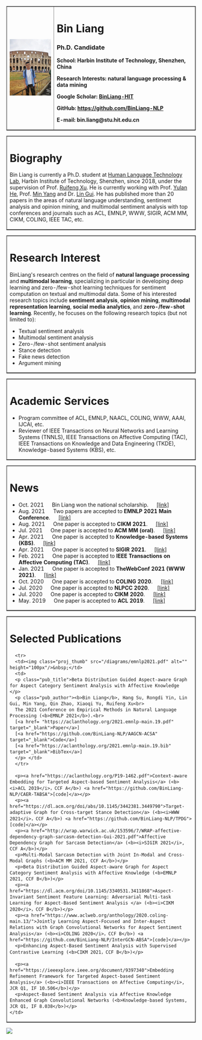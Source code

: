 
<table border="1">
  <tr>
    <td width="25%">
      <img src="/binliang1.jpeg" width="100%">
    </td>
    <td width="75%">
      <h1>Bin Liang</h1>
      <h3><b>Ph.D. Candidate</b></h3>
      <p><b>School: Harbin Institute of Technology, Shenzhen, China</b></p>
      <p><b>Research Interests: natural language processing & data mining</b></p>
      <p><b>Google Scholar: <a href="https://scholar.google.com/citations?hl=zh-CN&authuser=1&user=djpQeLEAAAAJ">BinLiang-HIT</a></b></p>
      <p><b>GitHub: <a href="https://github.com/BinLiang-NLP">https://github.com/BinLiang-NLP</a></b></p>
      <p><b>E-mail: bin.liang@stu.hit.edu.cn</b></p>
    </td>
  </tr>
</table>

<table border="1">
  <tr>
    <td width="100%">
      <h1>Biography</h1>
      <p> Bin Liang is currently a Ph.D. student at <a href="http://www.hitsz-hlt.com/" target="_blank">Human Language Technology Lab</a>, Harbin Institute of Technology, Shenzhen, since 2018, under the supervision of Prof. <a href="http://faculty.hitsz.edu.cn/xuruifeng" target="_blank">Ruifeng Xu</a>. He is currently working with Prof. <a href="https://warwick.ac.uk/fac/sci/dcs/people/yulan_he/" target="_blank">Yulan He</a>,
          Prof. <a href="https://minyang.me/" target="_blank">Min Yang</a>
          and Dr. <a href="https://warwick.ac.uk/fac/sci/dcs/people/lin_gui" target="_blank">Lin Gui</a>. He has published more than 20 papers in the areas of natural language understanding, sentiment analysis and opinion mining, and multimodal sentiment analysis with top conferences and journals such as ACL, EMNLP, WWW, SIGIR, ACM MM, CIKM, COLING, IEEE TAC, etc.</p>
    </td>
  </tr>
</table>


<table border="1">
  <tr>
    <td width="100%">
      <h1>Research Interest</h1>
      BinLiang's research centres on the field of <strong>natural language processing</strong> and <strong>multimodal learning</strong>, specializing in particular in developing deep learning and zero-/few-shot learning techniques for sentiment computation on textual and multimodal data. Some of his interested research topics include <strong>sentiment analysis</strong>, <strong>opinion mining</strong>, <strong>multimodal representation learning</strong>, <strong>social media analytics</strong>, and <strong>zero-/few-shot learning</strong>. Recently, he focuses on the following research topics (but not limited to):
<ul>
<li>Textual sentiment analysis</li>
<li>Multimodal sentiment analysis</li>
<li>Zero-/few-shot sentiment analysis</li>
<li>Stance detection</li>
<li>Fake news detection</li>
<li>Argument mining</li>
</ul>
    </td>
  </tr>
</table>



<table border="1">
  <tr>
    <td width="100%">
      <h1>Academic Services</h1>
<ul>
<li>Program committee of ACL, EMNLP, NAACL, COLING, WWW, AAAI, IJCAI, etc.</li>
<li>Reviewer of IEEE Transactions on Neural Networks and Learning Systems (TNNLS), IEEE Transactions on Affective Computing (TAC), IEEE Transactions on Knowledge and Data Engineering (TKDE), Knowledge-based Systems (KBS), etc.</li>
</ul>
    </td>
  </tr>
</table>



<table border="1">
  <tr>
    <td width="100%">
      <h1>News</h1>
<ul>
<li>Oct. 2021 &emsp; Bin Liang won the national scholarship. &emsp; <a href="http://119.23.18.63/?p=1913">[link]</a> </li>
<li>Aug. 2021 &emsp; Two papers are accepted to <strong>EMNLP 2021 Main Conference</strong>. &emsp; <a href="http://119.23.18.63/?p=1790">[link]</a></li>
<li>Aug. 2021 &emsp; One paper is accepted to <strong>CIKM 2021</strong>. &emsp; <a href="http://119.23.18.63/?p=1761">[link]</a> </li>
<li>Jul. 2021 &emsp; One paper is accepted to <strong>ACM MM (oral)</strong>. &emsp; <a href="http://119.23.18.63/?p=1755">[link]</a> </li>
<li>Apr. 2021 &emsp; One paper is accepted to <strong>Knowledge-based Systems (KBS)</strong>. &emsp; <a href="http://119.23.18.63/?p=1717">[link]</a> </li>
<li>Apr. 2021 &emsp; One paper is accepted to <strong>SIGIR 2021</strong>. &emsp; <a href="http://119.23.18.63/?p=1709">[link]</a> </li>
<li>Feb. 2021 &emsp; One paper is accepted to <strong>IEEE Transactions on Affective Computing (TAC)</strong>. &emsp; <a href="http://119.23.18.63/?p=1689">[link]</a> </li>
<li>Jan. 2021 &emsp; One paper is accepted to <strong>TheWebConf 2021 (WWW 2021)</strong>. &emsp; <a href="http://119.23.18.63/?p=1581">[link]</a> </li>
<li>Oct. 2020 &emsp; One paper is accepted to <strong>COLING 2020</strong>. &emsp; <a href="http://119.23.18.63/?p=1506">[link]</a> </li>
<li>Jul. 2020 &emsp; One paper is accepted to <strong>NLPCC 2020</strong>. &emsp; <a href="http://119.23.18.63/?p=1465">[link]</a> </li>
<li>Jul. 2020 &emsp; One paper is accepted to <strong>CIKM 2020</strong>. &emsp; <a href="http://119.23.18.63/?p=1309">[link]</a> </li>
<li>May. 2019 &emsp; One paper is accepted to <strong>ACL 2019</strong>. &emsp; <a href="http://119.23.18.63/?p=1221">[link]</a> </li>
</ul>
    </td>
  </tr>
</table>



<table class="imgtable" border="1">
  <tr>
    <td width="100%">
      <h1>Selected Publications</h1>
      
      <tr>
      <td><img class="proj_thumb" src="/diagrams/emnlp2021.pdf" alt="" height="100px"/>&nbsp;</td>
      <td>
      <p class="pub_title">Beta Distribution Guided Aspect-aware Graph for Aspect Category Sentiment Analysis with Affective Knowledge </p>
      <p class="pub_author"><b>Bin Liang</b>, Hang Su, Rongdi Yin, Lin Gui, Min Yang, Qin Zhao, Xiaoqi Yu, Ruifeng Xu<br>
      The 2021 Conference on Empirical Methods in Natural Language Processing (<b>EMNLP 2021</b>).<br>
      [<a href= "https://aclanthology.org/2021.emnlp-main.19.pdf" target="_blank">Paper</a>] 
      [<a href="https://github.com/BinLiang-NLP/AAGCN-ACSA" target="_blank">Code</a>] 
      [<a href="https://aclanthology.org/2021.emnlp-main.19.bib" target="_blank">BibTex</a>]
      </p> </td>
      </tr>
      
      <p><a href="https://aclanthology.org/P19-1462.pdf">Context-aware Embedding for Targeted Aspect-based Sentiment Analysis</a> (<b><i>ACL 2019</i>，CCF A</b>) <a href="https://github.com/BinLiang-NLP/CAER-TABSA">[code]</a></p>
      <p><a href="https://dl.acm.org/doi/abs/10.1145/3442381.3449790">Target-adaptive Graph for Cross-target Stance Detection</a> (<b><i>WWW 2021</i>，CCF A</b>) <a href="https://github.com/BinLiang-NLP/TPDG">[code]</a></p>
      <p><a href="http://wrap.warwick.ac.uk/153596/7/WRAP-affective-dependency-graph-sarcasm-detection-Gui-2021.pdf">Affective Dependency Graph for Sarcasm Detection</a> (<b><i>SIGIR 2021</i>, CCF A</b>)</p>
      <p>Multi-Modal Sarcasm Detection with Joint In-Modal and Cross-Modal Graphs (<b>ACM MM 2021, CCF A</b>)</p>
      <p>Beta Distribution Guided Aspect-aware Graph for Aspect Category Sentiment Analysis with Affective Knowledge (<b>EMNLP 2021, CCF B</b>)</p>
      <p><a href="https://dl.acm.org/doi/10.1145/3340531.3411868">Aspect-Invariant Sentiment Feature Learning: Adversarial Multi-task Learning for Aspect-Based Sentiment Analysis </a> (<b><i>CIKM 2020</i>，CCF B</b>)</p>
      <p><a href="https://www.aclweb.org/anthology/2020.coling-main.13/">Jointly Learning Aspect-Focused and Inter-Aspect Relations with Graph Convolutional Networks for Aspect Sentiment Analysis</a> (<b><i>COLING 2020</i>，CCF B</b>) <a href="https://github.com/BinLiang-NLP/InterGCN-ABSA">[code]</a></p>
      <p>Enhancing Aspect-Based Sentiment Analysis with Supervised Contrastive Learning (<b>CIKM 2021，CCF B</b>)</p>
      
      <p><a href="https://ieeexplore.ieee.org/document/9397340">Embedding Refinement Framework for Targeted Aspect-based Sentiment Analysis</a> (<b><i>IEEE Transactions on Affective Computing</i>, JCR Q1, IF 10.506</b>)</p>
      <p>Aspect-Based Sentiment Analysis via Affective Knowledge Enhanced Graph Convolutional Networks (<b>Knowledge-based Systems, JCR Q1, IF 8.038</b>)</p>
    </td>
  </tr>
</table>

<body><a href="https://clustrmaps.com/site/1bk2o"  title="Visit tracker"><img src="//www.clustrmaps.com/map_v2.png?d=i4DNhWOIK9RnvpW3FT3L0ObAof0aCZxFdc-nRpZwpJw&cl=ffffff" /></a></body>
